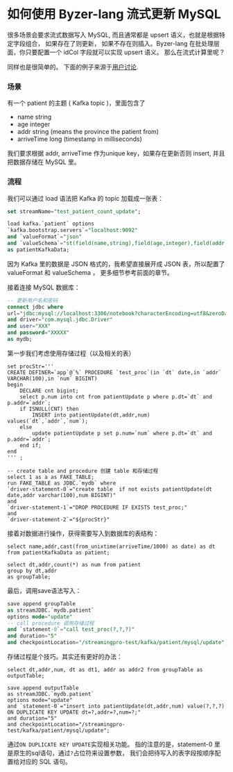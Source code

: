 # 如何使用 Byzer-lang 流式更新 MySQL 

很多场景会要求流式数据写入 MySQL, 而且通常都是 upsert 语义，也就是根据特定字段组合，
如果存在了则更新， 如果不存在则插入。Byzer-lang 在批处理层面，你只要配置一个 idCol 字段就可以实现 upsert 语义。
那么在流式计算里呢？

同样也是很简单的。 下面的例子来源于[用户讨论](https://github.com/allwefantasy/streamingpro/issues/919).

### 场景

有一个 patient 的主题 ( Kafka topic )，里面包含了
* name string
* age integer
* addr string (means the province the patient from)
* arriveTime long (timestamp in milliseconds)

我们要求根据 addr, arriveTime 作为unique key，如果存在更新否则 insert, 并且把数据存储在 MySQL 里。

### 流程

我们可以通过 load 语法把 Kafka 的 topic 加载成一张表：

```sql
set streamName="test_patient_count_update";

load kafka.`patient` options
`kafka.bootstrap.servers`="localhost:9092"
and `valueFormat`="json"
and `valueSchema`="st(field(name,string),field(age,integer),field(addr,string),field(arriveTime,string))"
as patientKafkaData;

```

因为 Kafka 里的数据是 JSON 格式的，我希望直接展开成 JSON 表，所以配置了 valueFormat 和 valueSchema ， 更多细节参考前面的章节。

接着连接 MySQL 数据库：

```sql
-- 更新用户名和密码
connect jdbc where
url="jdbc:mysql://localhost:3306/notebook?characterEncoding=utf8&zeroDateTimeBehavior=convertToNull&useSSL=false"
and driver="com.mysql.jdbc.Driver"
and user="XXX"
and password="XXXXX"
as mydb;

```

第一步我们考虑使用存储过程（以及相关的表）

```
set procStr='''
CREATE DEFINER=`app`@`%` PROCEDURE `test_proc`(in `dt` date,in `addr` VARCHAR(100),in `num` BIGINT)
begin 
	DECLARE cnt bigint;
	select p.num into cnt from patientUpdate p where p.dt=`dt` and p.addr=`addr`;
	if ISNULL(CNT) then 
		INSERT into patientUpdate(dt,addr,num) values(`dt`,`addr`,`num`);
	else 
		update patientUpdate p set p.num=`num` where p.dt=`dt` and p.addr=`addr`;
	end if;
end
''' ;

-- create table and procedure 创建 table 和存储过程
select 1 as a as FAKE_TABLE;
run FAKE_TABLE as JDBC.`mydb` where 
`driver-statement-0`="create table  if not exists patientUpdate(dt date,addr varchar(100),num BIGINT)"
and 
`driver-statement-1`="DROP PROCEDURE IF EXISTS test_proc;"
and
`driver-statement-2`="${procStr}"

```

接着对数据进行操作，获得需要写入到数据库的表结构：

```
select name,addr,cast(from_unixtime(arriveTime/1000) as date) as dt from patientKafkaData as patient;

select dt,addr,count(*) as num from patient
group by dt,addr
as groupTable;
```

最后，调用save语法写入：

```sql
save append groupTable
as streamJDBC.`mydb.patient` 
options mode="update"
-- call procedure 调用存储过程
and `statement-0`="call test_proc(?,?,?)"
and duration="5"
and checkpointLocation="/streamingpro-test/kafka/patient/mysql/update";
```

存储过程是个技巧。其实还有更好的办法：

```
select dt,addr,num, dt as dt1, addr as addr2 from groupTable as outputTable;

save append outputTable  
as streamJDBC.`mydb.patient` 
options mode="update"
and `statement-0`="insert into patientUpdate(dt,addr,num) value(?,?,?) ON DUPLICATE KEY UPDATE dt=?,addr=?,num=?;"
and duration="5"
and checkpointLocation="/streamingpro-test/kafka/patient/mysql/update";
```

通过`ON DUPLICATE KEY UPDATE`实现相关功能。 指的注意的是，statement-0 里是原生的sql语句，通过`?`占位符来设置参数，
我们会把待写入的表字段按顺序配置给对应的 SQL 语句。
